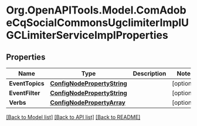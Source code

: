 # Org.OpenAPITools.Model.ComAdobeCqSocialCommonsUgclimiterImplUGCLimiterServiceImplProperties
## Properties

Name | Type | Description | Notes
------------ | ------------- | ------------- | -------------
**EventTopics** | [**ConfigNodePropertyString**](ConfigNodePropertyString.md) |  | [optional] 
**EventFilter** | [**ConfigNodePropertyString**](ConfigNodePropertyString.md) |  | [optional] 
**Verbs** | [**ConfigNodePropertyArray**](ConfigNodePropertyArray.md) |  | [optional] 

[[Back to Model list]](../README.md#documentation-for-models) [[Back to API list]](../README.md#documentation-for-api-endpoints) [[Back to README]](../README.md)


